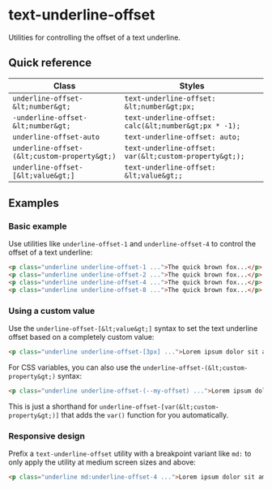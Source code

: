 # text-underline-offset

Utilities for controlling the offset of a text underline.

## Quick reference

| Class                       | Styles                                   |
|-----------------------------|------------------------------------------|
| `underline-offset-&lt;number&gt;` | `text-underline-offset: &lt;number&gt;px;`     |
| `-underline-offset-&lt;number&gt;`| `text-underline-offset: calc(&lt;number&gt;px * -1);` |
| `underline-offset-auto`     | `text-underline-offset: auto;`           |
| `underline-offset-(&lt;custom-property&gt;)` | `text-underline-offset: var(&lt;custom-property&gt;);` |
| `underline-offset-[&lt;value&gt;]`| `text-underline-offset: &lt;value&gt;;`        |



## Examples

### Basic example

Use utilities like `underline-offset-1` and `underline-offset-4` to control the offset of a text underline:

```html
<p class="underline underline-offset-1 ...">The quick brown fox...</p>
<p class="underline underline-offset-2 ...">The quick brown fox...</p>
<p class="underline underline-offset-4 ...">The quick brown fox...</p>
<p class="underline underline-offset-8 ...">The quick brown fox...</p>
```

### Using a custom value

Use the `underline-offset-[&lt;value&gt;]` syntax to set the text underline offset based on a completely custom value:

```html
<p class="underline underline-offset-[3px] ...">Lorem ipsum dolor sit amet...</p>
```

For CSS variables, you can also use the `underline-offset-(&lt;custom-property&gt;)` syntax:

```html
<p class="underline underline-offset-(--my-offset) ...">Lorem ipsum dolor sit amet...</p>
```

This is just a shorthand for `underline-offset-[var(&lt;custom-property&gt;)]` that adds the `var()` function for you automatically.

### Responsive design

Prefix a `text-underline-offset` utility with a breakpoint variant like `md:` to only apply the utility at medium screen sizes and above:

```html
<p class="underline md:underline-offset-4 ...">Lorem ipsum dolor sit amet...</p>
```

